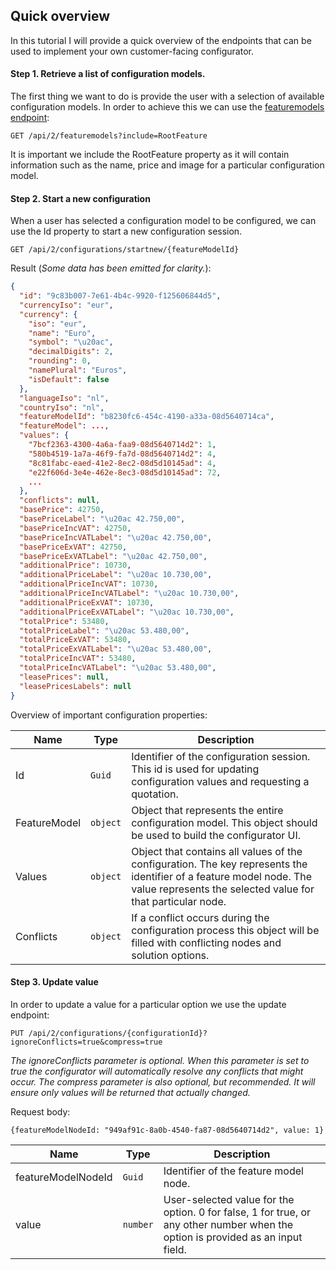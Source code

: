 ## Quick overview

In this tutorial I will provide a quick overview of the endpoints that can be used to implement your own customer-facing configurator.

#### Step 1. Retrieve a list of configuration models.

The first thing we want to do is provide the user with a selection of available configuration models. In order  to achieve this we can use the [featuremodels endpoint](/models#featuremodels):

`GET /api/2/featuremodels?include=RootFeature`

It is important we include the RootFeature property as it will contain information such as the name, price and image for a particular configuration model.

#### Step 2. Start a new configuration

When a user has selected a configuration model to be configured, we can use the Id property to start a new configuration session. 

`GET /api/2/configurations/startnew/{featureModelId}`

Result (*Some data has been emitted for clarity.*):

```json
{
  "id": "9c83b007-7e61-4b4c-9920-f125606844d5",
  "currencyIso": "eur",
  "currency": {
    "iso": "eur",
    "name": "Euro",
    "symbol": "\u20ac",
    "decimalDigits": 2,
    "rounding": 0,
    "namePlural": "Euros",
    "isDefault": false
  },
  "languageIso": "nl",
  "countryIso": "nl",
  "featureModelId": "b8230fc6-454c-4190-a33a-08d5640714ca",
  "featureModel": ..., 
  "values": {
    "7bcf2363-4300-4a6a-faa9-08d5640714d2": 1,
    "580b4519-1a7a-46f9-fa7d-08d5640714d2": 4,
    "8c81fabc-eaed-41e2-8ec2-08d5d10145ad": 4,
    "e22f606d-3e4e-462e-8ec3-08d5d10145ad": 72,
    ...
  },
  "conflicts": null,
  "basePrice": 42750,
  "basePriceLabel": "\u20ac 42.750,00",
  "basePriceIncVAT": 42750,
  "basePriceIncVATLabel": "\u20ac 42.750,00",
  "basePriceExVAT": 42750,
  "basePriceExVATLabel": "\u20ac 42.750,00",
  "additionalPrice": 10730,
  "additionalPriceLabel": "\u20ac 10.730,00",
  "additionalPriceIncVAT": 10730,
  "additionalPriceIncVATLabel": "\u20ac 10.730,00",
  "additionalPriceExVAT": 10730,
  "additionalPriceExVATLabel": "\u20ac 10.730,00",
  "totalPrice": 53480,
  "totalPriceLabel": "\u20ac 53.480,00",
  "totalPriceExVAT": 53480,
  "totalPriceExVATLabel": "\u20ac 53.480,00",
  "totalPriceIncVAT": 53480,
  "totalPriceIncVATLabel": "\u20ac 53.480,00",
  "leasePrices": null,
  "leasePricesLabels": null
}
```

Overview of important configuration properties:

| Name         | Type     | Description                                                  |
| ------------ | -------- | ------------------------------------------------------------ |
| Id           | `Guid`   | Identifier of the configuration session. This id is used for updating configuration values and requesting a quotation. |
| FeatureModel | `object` | Object that represents the entire configuration model. This object should be used to build the configurator UI. |
| Values       | `object` | Object that contains all values of the configuration. The key represents the identifier of a feature model node. The value represents the selected value for that particular node. |
| Conflicts    | `object` | If a conflict occurs during the configuration process this object will be filled with conflicting nodes and solution options. |

#### Step 3. Update value

In order to update a value for a particular option we use the update endpoint:

`PUT /api/2/configurations/{configurationId}?ignoreConflicts=true&compress=true`

*The ignoreConflicts parameter is optional. When this parameter is set to true the configurator will automatically resolve any conflicts that might occur.*
*The compress parameter is also optional, but recommended. It will ensure only values will be returned that actually changed.*

Request body:

`{featureModelNodeId: "949af91c-8a0b-4540-fa87-08d5640714d2", value: 1}`

| Name               | Type     | Description                                                  |
| ------------------ | -------- | ------------------------------------------------------------ |
| featureModelNodeId | `Guid`   | Identifier of the feature model node.                        |
| value              | `number` | User-selected value for the option. 0 for false, 1 for true, or any other number when the option is provided as an input field. |

